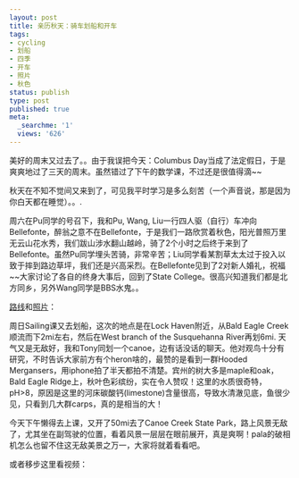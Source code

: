 ```yaml
---
layout: post
title: 亲历秋天：骑车划船和开车
tags:
- cycling
- 划船
- 四季
- 开车
- 照片
- 秋色
status: publish
type: post
published: true
meta:
  _searchme: '1'
  views: '626'
---
```

美好的周末又过去了。。由于我误把今天：Columbus Day当成了法定假日，于是爽爽地过了三天的周末。虽然错过了下午的数学课，不过还是很值得滴~~

秋天在不知不觉间又来到了，可见我平时学习是多么刻苦（一个声音说，那是因为你白天都在睡觉）。。.

周六在Pu同学的号召下，我和Pu, Wang, Liu一行四人驱（自行）车冲向Bellefonte，醉翁之意不在Bellefonte，于是我们一路欣赏着秋色，阳光普照万里无云山花水秀，我们跋山涉水翻山越岭，骑了2个小时之后终于来到了Bellefonte。虽然Pu同学埋头苦骑，非常辛苦；Liu同学看某割草太太过于投入以致于摔到路边草坪，我们还是兴高采烈。在Bellefonte见到了2对新人婚礼，祝福~~大家讨论了各自的终身大事后，回到了State College。很高兴知道我们都是北方同乡，另外Wang同学是BBS水鬼。。

<a href="http://maps.google.com/maps/ms?ie=UTF8&amp;hl=en&amp;msa=0&amp;msid=105873616766538343239.0004592b50f5e15c4f92e&amp;ll=40.851995,-77.821999&amp;spn=0.1005,0.253372&amp;z=12" target="_blank">路线</a>和<a href="http://picasaweb.google.com/MaZhaorong/BikingBellefonte" target="_blank">照片</a>：



周日Sailing课又去划船，这次的地点是在Lock Haven附近，从Bald Eagle Creek顺流而下2mi左右，然后在West branch of the Susquehanna River再划6mi. 天气又是无敌好，我和Tony同划一个canoe，边有话没话的聊天。他对观鸟十分有研究，不时告诉大家前方有个heron啥的，最赞的是看到一群Hooded Mergansers，用iphone拍了半天都拍不清楚。宾州的树大多是maple和oak，Bald Eagle Ridge上，秋叶色彩缤纷，实在令人赞叹！这里的水质很奇特，pH&gt;8，原因是这里的河床碳酸钙(limestone)含量很高，导致水清澈见底，鱼很少见，只看到几大群carps，真的是相当的大！



今天下午懒得去上课，又开了50mi去了Canoe Creek State Park，路上风景无敌了，尤其坐在副驾驶的位置，看着风景一层层在眼前展开，真是爽啊！pala的破相机怎么也留不住这无敌美景之万一，大家将就着看看吧。



或者移步这里看视频：

